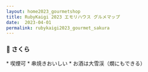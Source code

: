 ```yaml
---
layout: home2023_gourmetshop
title: RubyKaigi 2023 エモリハウス グルメマップ
date:  2023-04-01
permalink: rubykaigi2023_gourmet_sakura
---
```

<h3 id="sakura">🍶 さくら</h3>
* 喫煙可
* 串焼きおいしい
* お酒は大雪渓（燗にもできる）
